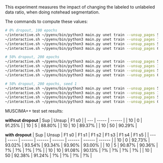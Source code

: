 This experiment measures the impact of changing the labeled to unlabeled data ratio, when doing notehead segmentation.

The commands to compute these values:

```bash
# 0% dropout, 100 epochs
~/interactive.sh ~/pyenv/bin/python3 main.py unet train --unsup_pages 50 --epochs 100
~/interactive.sh ~/pyenv/bin/python3 main.py unet train --unsup_pages 10 --epochs 100
~/interactive.sh ~/pyenv/bin/python3 main.py unet train --unsup_pages 5 --epochs 100
~/interactive.sh ~/pyenv/bin/python3 main.py unet train --unsup_pages 0 --epochs 100

# 50% dropout, 200 epochs
~/interactive.sh ~/pyenv/bin/python3 main.py unet train --unsup_pages 50 --dropout 0.5 --epochs 200
~/interactive.sh ~/pyenv/bin/python3 main.py unet train --unsup_pages 10 --dropout 0.5 --epochs 200
~/interactive.sh ~/pyenv/bin/python3 main.py unet train --unsup_pages 5 --dropout 0.5 --epochs 200
~/interactive.sh ~/pyenv/bin/python3 main.py unet train --unsup_pages 0 --dropout 0.5 --epochs 200

# 50% dropout, 200 epochs, seed 1
~/interactive.sh ~/pyenv/bin/python3 main.py unet train --unsup_pages 50 --dropout 0.5 --epochs 200 --seed 1
~/interactive.sh ~/pyenv/bin/python3 main.py unet train --unsup_pages 10 --dropout 0.5 --epochs 200 --seed 1
~/interactive.sh ~/pyenv/bin/python3 main.py unet train --unsup_pages 5 --dropout 0.5 --epochs 200 --seed 1
~/interactive.sh ~/pyenv/bin/python3 main.py unet train --unsup_pages 0 --dropout 0.5 --epochs 200 --seed 1
```

MUSCIMA++ test set results:

**without dropout**
| Sup | Unsup | F1  s0 |
| --- | ----- | ------ |
| 10  | 0     | 91.25% |
| 10  | 5     | 88.80% |
| 10  | 10    | 89.37% |
| 10  | 50    | 90.29% |

**with dropout**
| Sup | Unsup | F1  s0 | F1  s1 | F1  s2 | F1  s3 | F1  s4 | F1  s5 |
| --- | ----- | ------ | ------ | ------ | ------ | ------ | ------ |
| 10  | 0     | 92.73% | 93.02% | 93.54% | 93.34% | 93.90% | 93.00% |
| 10  | 5     | 90.87% | 90.36% | ?% | ?% | ?% | ?% |
| 10  | 10    | 91.08% | 90.13% | ?% | ?% | ?% | ?% |
| 10  | 50    | 92.38% | 91.24% | ?% | ?% | ?% | ?% |
